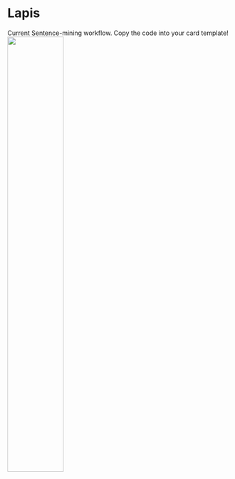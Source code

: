 # Lapis
Current Sentence-mining workflow. Copy the code into your card template!
<br> <img src="https://github.com/user-attachments/assets/06539475-4943-4c96-9dfc-404f70694192" width=50% height=50%>
